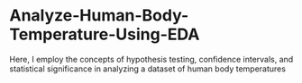 # Analyze-Human-Body-Temperature-Using-EDA
Here, I employ the concepts of hypothesis testing, confidence intervals, and statistical significance in analyzing a dataset of human body temperatures
